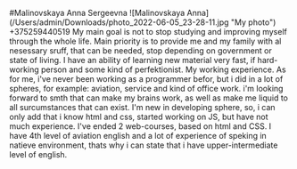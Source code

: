 #Malinovskaya Anna Sergeevna
![Malinovskaya Anna] (/Users/admin/Downloads/photo_2022-06-05_23-28-11.jpg "My photo")
+375259440519
My main goal is not to stop studying and improving myself through the whole life. Main priority is to provide me and my family with al nesessary sruff, that can be needed, stop depending on government or state of living. I have an ability of learning new material very fast, if hard-working person and some kind of perfektionist. 
My working experience. As for me, i've never been working as a programmer befor, but i did in a lot of spheres, for example: aviation, service and kind of office work. i'm looking forward to smth that can make my brains work, as well as make me liquid to all surcumstances that can exist.
I'm new in developing sphere, so, i can only add that i know html and css, started working on JS, but have not much experience.
I've ended 2 web-courses, based on html and CSS.
I have 4th level of aviation english and a lot of experience of speking in natieve environment, thats why i can state that i have upper-intermediate level of english.